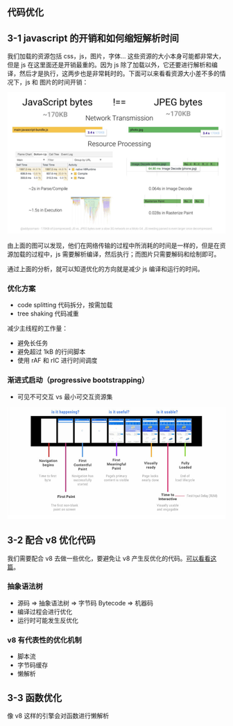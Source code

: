 ## 代码优化

## 3-1 javascript  的开销和如何缩短解析时间

我们加载的资源包括 css，js，图片，字体... 这些资源的大小本身可能都非常大，但是 js 在这里面还是开销最重的。因为 js 除了加载以外，它还要进行解析和编译，然后才是执行，这两步也是非常耗时的。下面可以来看看资源大小差不多的情况下，js 和 图片的时间开销：

![](./media/1.jpg)

由上面的图可以发现，他们在网络传输的过程中所消耗的时间是一样的，但是在资源加载的过程中，js 需要解析编译，然后执行；而图片只需要解码和绘制即可。

通过上面的分析，就可以知道优化的方向就是减少 js 编译和运行的时间。

### 优化方案

- code splitting 代码拆分，按需加载
- tree shaking 代码减重

减少主线程的工作量：

- 避免长任务
- 避免超过 1kB 的行间脚本
- 使用 rAF 和 rIC 进行时间调度

### 渐进式启动（progressive bootstrapping）

- 可见不可交互 vs 最小可交互资源集

![](./media/2.jpg)

## 3-2 配合 v8 优化代码

我们需要配合 v8 去做一些优化，要避免让 v8 产生反优化的代码。[可以看看这篇](https://juejin.im/post/6844903989939535885)。

### 抽象语法树

- 源码 => 抽象语法树 => 字节码 Bytecode => 机器码
- 编译过程会进行优化
- 运行时可能发生反优化

### v8 有代表性的优化机制

- 脚本流
- 字节码缓存
- 懒解析

## 3-3 函数优化

像 v8 这样的引擎会对函数进行懒解析